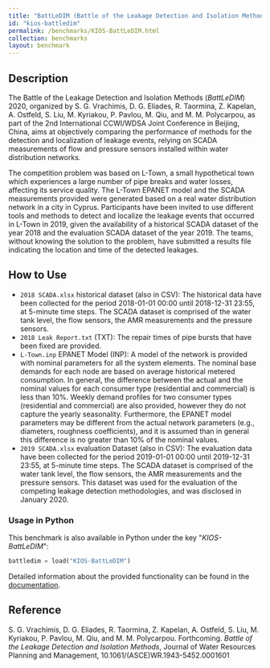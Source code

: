 ```yaml
---
title: "BattLeDIM (Battle of the Leakage Detection and Isolation Methods)"
id: "kios-battledim"
permalink: /benchmarks/KIOS-BattLeDIM.html
collection: benchmarks
layout: benchmark
---
```


## Description

The Battle of the Leakage Detection and Isolation Methods (*BattLeDIM*) 2020, organized
by S. G. Vrachimis, D. G. Eliades, R. Taormina, Z. Kapelan, A. Ostfeld, S. Liu, M. Kyriakou,
P. Pavlou, M. Qiu, and M. M. Polycarpou, as part of the 2nd International CCWI/WDSA
Joint Conference in Beijing, China, aims at objectively comparing the performance of methods
for the detection and localization of leakage events, relying on SCADA measurements of flow and
pressure sensors installed within water distribution networks.

The competition problem was based on L-Town, a small hypothetical town which experiences a large
number of pipe breaks and water losses, affecting its service quality. The L-Town EPANET model and
the SCADA measurements provided were generated based on a real water distribution network in a city
in Cyprus. Participants have been invited to use different tools and methods to detect and localize
the leakage events that occurred in L-Town in 2019, given the availability of a historical SCADA
dataset of the year 2018 and the evaluation SCADA dataset of the year 2019.
The teams, without knowing the solution to the problem, have submitted a results file indicating
the location and time of the detected leakages.

## How to Use

- `2018 SCADA.xlsx` historical dataset (also in CSV): The historical data have been collected for
the period 2018-01-01 00:00 until 2018-12-31 23:55, at 5-minute time steps. The SCADA dataset is
comprised of the water tank level, the flow sensors, the AMR measurements and the pressure sensors.
- `2018 Leak Report.txt` (TXT): The repair times of pipe bursts that have been fixed are provided.
- `L-Town.inp` EPANET Model (INP): A model of the network is provided with nominal parameters for
all the system elements. The nominal base demands for each node are based on average historical
metered consumption. In general, the difference between the actual and the nominal values for each
consumer type (residential and commercial) is less than 10%. Weekly demand profiles for two consumer
types (residential and commercial) are also provided, however they do not capture the
yearly seasonality. Furthermore, the EPANET model parameters may be different from the actual
network parameters (e.g., diameters, roughness coefficients), and it is assumed than in general this
difference is no greater than 10% of the nominal values.
- `2019 SCADA.xlsx` evaluation Dataset (also in CSV): The evaluation data have been collected for
the period 2019-01-01 00:00 until 2019-12-31 23:55, at 5-minute time steps. The SCADA dataset is
comprised of the water tank level, the flow sensors, the AMR measurements and the pressure sensors.
This dataset was used for the evaluation of the competing leakage detection methodologies,
and was disclosed in January 2020.

### Usage in Python

This benchmark is also available in Python under the key "*KIOS-BattLeDIM*":
```python
battledim = load("KIOS-BattLeDIM")
```

Detailed information about the provided functionality can be found in the
[documentation](https://water-benchmark-hub.readthedocs.io/en/stable/water_benchmark_hub.battledim.html).

## Reference

S. G. Vrachimis, D. G. Eliades, R. Taormina, Z. Kapelan, A. Ostfeld, S. Liu, M. Kyriakou, P. Pavlou,
M. Qiu, and M. M. Polycarpou. Forthcoming. *Battle of the Leakage Detection and Isolation Methods*,
Journal of Water Resources Planning and Management, 10.1061/(ASCE)WR.1943-5452.0001601